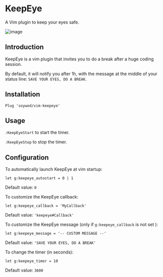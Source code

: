 # KeepEye

A Vim plugin to keep your eyes safe.

![image](https://user-images.githubusercontent.com/10437171/40420681-5d851752-5e89-11e8-9c1a-67bb6f8d237e.png)

## Introduction

KeepEye is a vim plugin that invites you to do a break after a huge coding session.

By default, it will notify you after 1h, with the message at the middle of your status line: `SAVE YOUR EYES, DO A BREAK`.

## Installation

```viml
Plug 'soywod/vim-keepeye'
```

## Usage

`:KeepEyeStart` to start the timer.

`:KeepEyeStop` to stop the timer.

## Configuration

To automatically launch KeepEye at vim startup:

```viml
let g:keepeye_autostart = 0 | 1
```

Default value: `0`

To customize the KeepEye callback:

```viml
let g:keepeye_callback = 'MyCallback'
```

Default value: `'keepeye#Callback'`

To customize the KeepEye message (only if `g:keepeye_callback` is not set ):

```viml
let g:keepeye_message = '-- CUSTOM MESSAGE --'
```

Default value: `'SAVE YOUR EYES, DO A BREAK'`

To change the timer (in seconds):

```viml
let g:keepeye_timer = 10
```

Default value: `3600`
